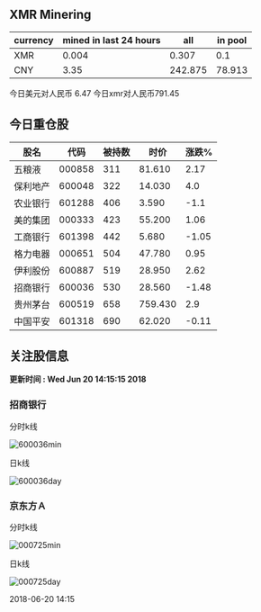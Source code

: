 ## XMR Minering

|currency|mined in last 24 hours|all|in pool|
|---|---|---|---|
|XMR|0.004|0.307|0.1|
|CNY|3.35|242.875|78.913|

今日美元对人民币 6.47	今日xmr对人民币791.45


## 今日重仓股 

|股名|代码|被持数|时价|涨跌%|
|---|---|---|---|---|
|五粮液|000858|311|81.610|2.17|
|保利地产|600048|322|14.030|4.0|
|农业银行|601288|406|3.590|-1.1|
|美的集团|000333|423|55.200|1.06|
|工商银行|601398|442|5.680|-1.05|
|格力电器|000651|504|47.780|0.95|
|伊利股份|600887|519|28.950|2.62|
|招商银行|600036|530|28.560|-1.48|
|贵州茅台|600519|658|759.430|2.9|
|中国平安|601318|690|62.020|-0.11|

## 关注股信息
**更新时间 : Wed Jun 20 14:15:15 2018**
### 招商银行 
分时k线

![600036min](http://image.sinajs.cn/newchart/min/n/sh600036.gif)

日k线

![600036day](http://image.sinajs.cn/newchart/daily/n/sh600036.gif)

### 京东方Ａ 
分时k线

![000725min](http://image.sinajs.cn/newchart/min/n/sz000725.gif)

日k线

![000725day](http://image.sinajs.cn/newchart/daily/n/sz000725.gif)

2018-06-20 14:15